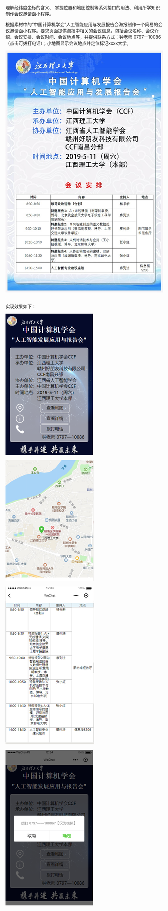 ​理解经纬度坐标的含义、 掌握位置和地图控制等系列接口的用法、利用所学知识制作会议邀请函小程序。

根据素材中的“中国计算机学会”人工智能应用与发展报告会海报制作一个简易的会议邀请函小程序。要求页面提供海报中相关的会议信息，包括会议名称、会议介绍、会议安排、会议时间、会议地点等，并提供联系方式：钟老师 0797—10086（点击可拨打电话）；小地图显示会议地点并定位标记xxxx大学。

![](media/69a5c1b7cc4a02fa1c4097f5c57cbe1f.jpeg)![](media/45cf913e5d9d3c9b2058033056d3dd23.gif)​

实现效果如下：

![](media/e21c8287b1e6c7975183c9d7ddf283e7.png)![](media/45cf913e5d9d3c9b2058033056d3dd23.gif)​

![](media/6520fa17a49f0f3382735ab7a323e02c.png)![](media/45cf913e5d9d3c9b2058033056d3dd23.gif)​

![](media/5e72a418290e823fad2a7e7866bf7a44.png)![](media/45cf913e5d9d3c9b2058033056d3dd23.gif)​

![](media/654e8a456f7e9d3a61b065bc670a4a0a.png)
